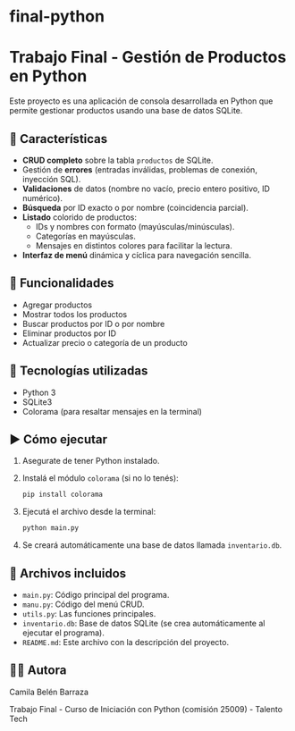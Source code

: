 # final-python

# Trabajo Final - Gestión de Productos en Python

Este proyecto es una aplicación de consola desarrollada en Python que permite gestionar productos usando una base de datos SQLite.

## 👾 Características
- **CRUD completo** sobre la tabla `productos` de SQLite.
- Gestión de **errores** (entradas inválidas, problemas de conexión, inyección SQL).
- **Validaciones** de datos (nombre no vacío, precio entero positivo, ID numérico).
- **Búsqueda** por ID exacto o por nombre (coincidencia parcial).
- **Listado** colorido de productos:  
  - IDs y nombres con formato (mayúsculas/minúsculas).  
  - Categorías en mayúsculas.  
  - Mensajes en distintos colores para facilitar la lectura.
- **Interfaz de menú** dinámica y cíclica para navegación sencilla.

## 📌 Funcionalidades

- Agregar productos
- Mostrar todos los productos
- Buscar productos por ID o por nombre
- Eliminar productos por ID
- Actualizar precio o categoría de un producto

## 🧰 Tecnologías utilizadas

- Python 3
- SQLite3
- Colorama (para resaltar mensajes en la terminal)

## ▶ Cómo ejecutar

1. Asegurate de tener Python instalado.
2. Instalá el módulo `colorama` (si no lo tenés):

   ```bash
   pip install colorama
   ```

3. Ejecutá el archivo desde la terminal:

   ```bash
   python main.py
   ```

4. Se creará automáticamente una base de datos llamada `inventario.db`.

## 📁 Archivos incluidos

- `main.py`: Código principal del programa.
- `manu.py`: Código del menú CRUD.
- `utils.py`: Las funciones principales.
- `inventario.db`: Base de datos SQLite (se crea automáticamente al ejecutar el programa).
- `README.md`: Este archivo con la descripción del proyecto.

## 👩‍💻 Autora

Camila Belén Barraza

Trabajo Final - Curso de Iniciación con Python (comisión 25009) - Talento Tech

